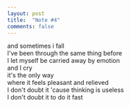 ```yaml
---
layout: post
title:  "Note #4"
comments: false
---
```

and sometimes i fall\
I've been through the same thing before\
I let myself be carried away by emotion\
and I cry\
it's the only way\
where it feels pleasant and relieved\
I don't doubt it 'cause thinking is useless\
I don't doubt it to do it fast

<!--more-->
